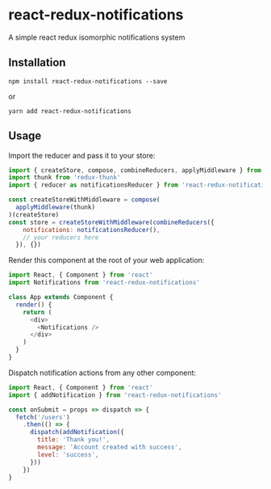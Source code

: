 # react-redux-notifications
A simple react redux isomorphic notifications system

## Installation

```
npm install react-redux-notifications --save
```
or
```
yarn add react-redux-notifications
```

## Usage

Import the reducer and pass it to your store:

``` js
import { createStore, compose, combineReducers, applyMiddleware } from 'redux'
import thunk from 'redux-thunk'
import { reducer as notificationsReducer } from 'react-redux-notifications'

const createStoreWithMiddleware = compose(
  applyMiddleware(thunk)
)(createStore)
const store = createStoreWithMiddleware(combineReducers({
    notifications: notificationsReducer(),
    // your reducers here
  }), {})
```

Render this component at the root of your web application:

``` js
import React, { Component } from 'react'
import Notifications from 'react-redux-notifications'

class App extends Component {
  render() { 
    return (
      <div>
        <Notifications />
      </div>
    )
  }
}
```

Dispatch notification actions from any other component:

``` js
import React, { Component } from 'react'
import { addNotification } from 'react-redux-notifications'

const onSubmit = props => dispatch => {
  fetch('/users')
    .then(() => {
      dispatch(addNotification({
        title: 'Thank you!',
        message: 'Account created with success',
        level: 'success',
      }))
    })
}
```
